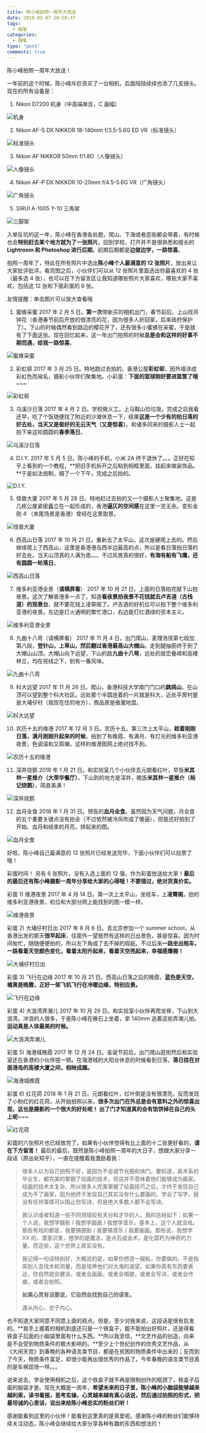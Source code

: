 ```yaml
---
title: 陈小峰拍照一周年大放送
date: 2018-03-07 20:58:47
tags:
  - 随笔
categories:
  - 随笔
type: "post"
comments: true
---
```

陈小峰拍照一周年大放送！

一年前的这个时候，陈小峰斥巨资买了一台相机，后面陆陆续续也添了几支镜头。现在的所有设备是：

1) Nikon D7200 机身（中高端单反，C 画幅）

![机身](/uploads/2018/camera.jpg "机身")

<!--more-->

2) Nikon AF-S DX NIKKOR 18-140mm f/3.5-5.6G ED VR（标准镜头）

![标准镜头](/uploads/2018/18-140.jpg "标准镜头")

3) Nikon AF NIKKOR 50mm f/1.8D（人像镜头）

![人像镜头](/uploads/2018/50-1.8D.jpg "人像镜头")

4) Nikon AF-P DX NIKKOR 10-20mm f/4.5-5.6G VR（广角镜头）

![广角镜头](/uploads/2018/10-20.jpg "广角镜头")

5) SIRUI A-1005 Y-10 三角架

![三脚架](/uploads/2018/tripod.jpg "三脚架")


入单反坑的这一年，陈小峰在香港各处跑，爬山、下海或者逛街都会带着，有时候也会**特别赶去某个地方就为了一张照片**。回到学校，打开并不是很熟悉和擅长的 **Lightroom 和 Photoshop 进行后期**。前期后期都是**边做边学，一路惊喜**。

拍照一周年了，特此在所有照片中选出**陈小峰个人最满意的 12 张照片**，放出来让大家批评批评。看完图之后，小伙伴们可以从 12 张照片里面选出你最喜欢的 4 张（最多选 4 张），也可以在下方留言区让我知道哪些照片大家喜欢，哪些大家不喜欢，包括这 12 张和下面彩蛋的 6 张。

友情提醒：单击图片可以放大查看哦

1) 蜜蜂采蜜
2017 年 2 月 5 日。**第一次**带新买的相机出门，春节前后，上山找吊钟花（香港春节前后开放的很漂亮的花，因为很多人折回家，后来政府保护了）。下山的时候偶然看到路边的樱花开了，还有很多小蜜蜂在采蜜，于是就有了下面这张。现在回忆起来，这一年出门拍照的时候**总是会和这样的好事不期而遇，给我一路惊喜**。

![蜜蜂采蜜](/uploads/2018/candidate1.jpg "蜜蜂采蜜")

2) 彩虹邨
2017 年 3 月 25 日。特地跑过去拍的，香港公屋**彩虹邨**，因外墙涂成彩虹色而闻名，摄影小伙伴们聚集地。小彩蛋：**下面的篮球刚好要进篮筐了哦**~~~

![彩虹邨](/uploads/2018/candidate2.jpg "彩虹邨")

3) 乌溪沙日落
2017 年 4 月 2 日。学校做义工，上马鞍山捡垃圾。完成之后我看还早，吃了个饭随便找了附近的沙滩休息一下，结果**这是一个少有的拍日落的好去处，当天又是极好的无云天气（又是惊喜）**。和诸多同来的摄影人士一起拍下来这轮圆圆的**春季落日**。

![乌溪沙日落](/uploads/2018/candidate3.jpg "乌溪沙日落")

4) D.I.Y.
2017 年 5 月 5 日。陈小峰的手机，小米 2A 终于退休了。。。正好在知乎上看到的一个教程，**把旧手机拆开之后粘到相框里面，挂起来做装饰品。**于是如法炮制，搞了一个下午，完成之后拍的。

![D.I.Y.](/uploads/2018/candidate4.jpg "D.I.Y.")

5) 怪兽大厦
2017 年 5 月 28 日。特地赶过去拍的又一个摄影人士聚集地。这是几栋公屋紧密矗立在一起形成的，香港**逼仄的空间感**在这里一览无余。变形金刚 4 （末尾场景是香港）曾经在这里取景。

![怪兽大厦](/uploads/2018/candidate5.jpg "怪兽大厦")

6) 西高山日落
2017 年 10 月 21 日。重新去了太平山，这次是硬爬上去的。然后继续爬上了西高山，这里是香港港岛西半边最高的点，所以是看日落拍日落的好去处。当天山顶真的人满为患。。。不过风景真的很好，**有海有船有飞鹰，还有圆圆一轮落日**。

![西高山日落](/uploads/2018/candidate6.jpg "西高山日落")

7) 维多利亚港全景（**请横屏看**）
2017 年 10 月 21 日。上面的日落拍完就下山拍夜景。这次了解香港多一点了，知道**看夜景拍夜景不花钱就去卢吉道（古栈道）的观景台**，就不要花钱上凌霄阁了。卢吉道的好机位可以拍下整个维多利亚港的夜景。左边是灯火通明的繁忙港口，右边是灯红酒绿的资本主义。

![维多利亚港全景](/uploads/2018/candidate7.jpg "维多利亚港全景")

8) 九曲十八弯（请横屏看）
2017 年 11 月 4 日，出门爬山，麦理浩径第七段加第八段，**登针山，上草山，然后翻过香港最高山大帽山**。走到腿抽筋终于到了大帽山山顶。大帽山向下远望，下山的路**九曲十八弯**，远处的层峦叠嶂和高楼林立，均在视线之下，别有一番风味。

![九曲十八弯](/uploads/2018/candidate8.jpg "九曲十八弯")

9) 科大远望
2017 年 11 月 26 日。爬山，香港科技大学南门门口的**鹧鸪山**，在山顶可以望到整个科大社区。远处那个半圆连着的一片就是科大，近处平房村屋是大埔仔村（我现在住的地方），商品房是傲瀧地盘。

![科大远望](/uploads/2018/candidate9.jpg "科大远望")

10) 农历十五的维港
2017 年 12 月 3 日。农历十五。第三次上太平山，**趁着刚刚日落，满月刚刚升起来的时候**，拍到了有晚霞、有满月、有灯光的维多利亚港夜景，色调温和又斑斓，这样的维港图网上绝对找不到。

![农历十五的维港](/uploads/2018/candidate10.jpg "农历十五的维港")

11) 深井烧鹅
2018 年 1 月 21 日。和实验室几个小伙伴去元朗看红叶，早饭**米其林一星推介（大荣华餐厅）**，下山到的地方是深井，晚饭**米其林一星推介（裕记烧鹅）**，简直美满！

![深井烧鹅](/uploads/2018/candidate11.jpg "深井烧鹅")

12) 血月全食
2018 年 1 月 31 日。预告的**血月全食**。虽然因为天气问题，月全食的五个重要关键点没有拍全（不过依然被冷风吹成了傻逼），但是还好拍到了开始、血月和结束的月亮，拼起来的图。

![血月全食](/uploads/2018/candidate12.jpg "血月全食")


好啦，陈小峰自己最满意的 12 张照片已经发送完毕，下面小伙伴们可以投票了哦！




彩蛋时间！
另有 6 张照片，没有入选上面的 12 强，作为彩蛋放送给大家！**最后的最后还有陈小峰摄影一周年分享给大家的心得哦！不要错过，绝对货真价实。**

彩蛋 1) 维港夜景
2017 年 4 月 14 日。第一次上太平山，坐缆车，上**凌霄阁**，拍的维多利亚港夜景，机位和大部分网上能找到的图一模一样。

![维港夜景](/uploads/2018/bonus1.jpg "维港夜景")

彩蛋 2) 大埔仔村日出
2017 年 8 月 6 日。去北京参加一个 summer school，从香港出发的那天**很早起床**，往窗外一望居然有这样的日出景色，甚是惊喜。因为时间匆忙，随随便便拍的，所以左下角成了去不掉的瑕疵。不过后来**一路坐出租车，一路看着天空颜色变化，看着太阳升起来，看着天空亮起来，幸福感爆棚！**

![大埔仔村日出](/uploads/2018/bonus2.jpg "大埔仔村日出")

彩蛋 3) 飞行在边缘
2017 年 10 月 21 日。西高山日落之后的晚霞，**蓝色是天空，橘黄是晚霞，正好一架飞机飞行在冷暖边缘，特别应景。**

![飞行在边缘](/uploads/2018/bonus6.jpg "飞行在边缘")

彩蛋 4) 大浪湾弄潮儿
2017 年 10 月 29 日。和实验室小伙伴再爬龙脊，下山到大浪湾，冲浪的人很多，于是陈小峰在礁石上坐着，拿 140mm 追着这些弄潮儿拍。**运动真是人体最美的时候。**

![大浪湾弄潮儿](/uploads/2018/bonus3.jpg "大浪湾弄潮儿")

彩蛋 5) 海港城晚霞
2017 年 12 月 24 日。圣诞节前后，出门爬山逛街然后和实验室还在香港的小伙伴搓一顿。在海港城的大阳台休息的时候看到日落，**落日挂在对面港岛的高楼大厦之间，相映成趣。**

![海港城晚霞](/uploads/2018/bonus4.jpg "海港城晚霞")

彩蛋 6) 红花荷
2018 年 1 月 21 日。元朗看红叶，红叶倒是没有很漂亮，反而发现了小粉红的红花荷。从开始拍照以来，**很多次出门在外总是会有意料之外的惊喜出现，这也是摄影的一个很大的好处呢！ 出了门才知道真的会有馅饼掉在自己的头上呢~~~**

![红花荷](/uploads/2018/bonus5.jpg "红花荷")

彩蛋的六张照片也已经放完了。如果有小伙伴觉得有比上面的十二张更好看的，**请在下方留言！**
最后的最后，既然是陈小峰拍照一周年的大日子，想跟大家分享一段话（原出处知乎），一直在提醒着我激励着我：

> 很多人以为自己拍照不好，是因为不会调节光圈和快门。要知道，美术系的毕业生，都完美的掌握了绘画的技术，但这并不意味着他们能够成为画家。绘画的技术太复杂，所以很多人完美掌握了绘画技巧之后，才终于发现自己成为不了画家，因为他终于发现自己其实没有什么要画的。学会了写字，就没有任何事情可以阻止你写诗，但是绝大多数人都不会写诗。
> 
> 我认识或者知道一些不同领域较有天分和才华的人。我的总结如下：如果一个人说，我想学摄影 / 我想学画画 / 我想学音乐，基本上，这个人就没戏。那些有戏的都是，我要搞摄影 / 我要搞音乐 / 我要画画。那些说，我想学 XX 的，潜意识里，想学的是魔法，是点石成金术，是化腐朽为神奇的力量。而这些，这个世界上其实没有。
> 
> 我记得一句话特别好，大概说的是，如果你想造一艘船，你要做的，不是指挥别人去伐木和测量，而是培养他们对大海的渴望。如果你真有东西要表达，你自然就会健谈，或者会画画，或者会唱歌，或者会写诗，或者会作曲，或者会拍照。
> 
> **如果心灵有话要说，它自然会找到自己的语言。**
> 
> 遵从内心，忠于内心。

也不知道大家同意不同意上面的观点。但是，至少对我来说，这段话是很有启发的。**我手上握着的相机到底还只是一个铁盒子，能不能拍出好照片，还是得看铁盒子后面的小脑袋里面有什么东西。**所以我坚信，**文艺作品的创造，向来是不会受到物质条件的极大影响的。**至少上个世纪创作的优秀文艺作品，从《大闹天宫》到春晚的各种语言类节目，都是在贫困的物质条件中出来的；反而到了今天，物质条件富足，却很少能再出很优秀的作品了，今年春晚的语言类节目真的是车祸现场一样。。。

说来说去，学会使用相机之后，这个铁盒子就不再是限制创作的瓶颈了，铁盒子后面的脑袋才是。现在大概是一周年，**希望未来的日子里，陈小峰的小脑袋能够越来越利索，读书看报，思考实操，心灵越来越有真心话说，然后通过拍照的形式，把最坦诚的心里话，说出来给陈小峰忠实的粉丝们听！**

感谢能看到这里的小伙伴！能看到这里真的是真爱呢。感谢陈小峰的粉丝们能够持续关注动态，陈小峰会继续给大家分享各种有趣的东西和想法的！
